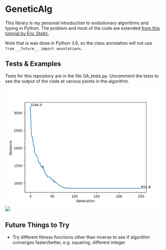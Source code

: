 # GeneticAlg
This library is my personal introduction to evolutionary algorithms and typing in Python. The problem and most of the code are extended [from this tutorial by Eric Stoltz.](https://towardsdatascience.com/evolution-of-a-salesman-a-complete-genetic-algorithm-tutorial-for-python-6fe5d2b3ca35)

Note that is was done in Python 3.6, so the class annotation will not use `from __future__ import annotations`.

## Tests & Examples
Tests for this repository are in the file GA_tests.py. Uncomment the tests to see the output of the code at various points in the algorithm.

![](generations.jpeg)
![](GA4TSM.gif)

## Future Things to Try
- Try different fitness functions other than inverse to see if algorithm converges faster/better, e.g. squaring, different integer